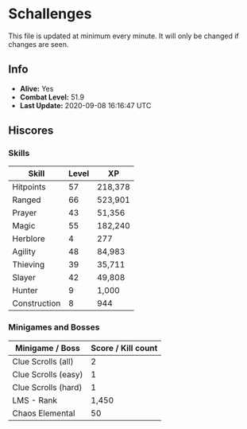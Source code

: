 # Schallenges

This file is updated at minimum every minute. It will only be changed if changes are seen.

## Info

 - **Alive:** Yes
 - **Combat Level:** 51.9
 - **Last Update:** 2020-09-08 16:16:47 UTC

## Hiscores

### Skills

| Skill | Level | XP |
|--|--|--|
| Hitpoints | 57 | 218,378 |
| Ranged | 66 | 523,901 |
| Prayer | 43 | 51,356 |
| Magic | 55 | 182,240 |
| Herblore | 4 | 277 |
| Agility | 48 | 84,983 |
| Thieving | 39 | 35,711 |
| Slayer | 42 | 49,808 |
| Hunter | 9 | 1,000 |
| Construction | 8 | 944 |

### Minigames and Bosses

| Minigame / Boss | Score / Kill count |
|--|--|
| Clue Scrolls (all) | 2 |
| Clue Scrolls (easy) | 1 |
| Clue Scrolls (hard) | 1 |
| LMS - Rank | 1,450 |
| Chaos Elemental | 50 |
